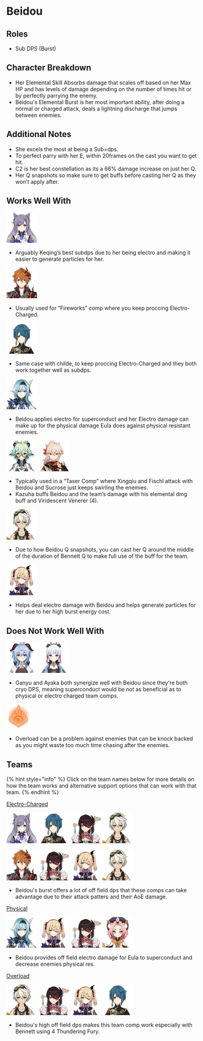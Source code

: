 # Beidou

## Roles

* Sub DPS \(Burst\)

##  Character Breakdown

* Her Elemental Skill Absorbs damage that scales off based on her Max HP and has levels of damage depending on the number of times hit or by perfectly parrying the enemy.
* Beidou's Elemental Burst is her most important ability, after doing a normal or charged attack, deals a lightning discharge that jumps between enemies. 

## Additional Notes

* She excels the most at being a Sub=dps.
* To perfect parry with her E, within 20frames on the cast you want to get hit.
* C2 is her best constellation as its a 66% damage increase on just her Q.
* Her Q snapshots so make sure to get buffs before casting her Q as they won’t apply after. 

## Works Well With

![](../../.gitbook/assets/ui_avataricon_keqing.png) 

* Arguably Keqing’s best subdps due to her being electro and making it easier to generate particles for her.

![](../../.gitbook/assets/ui_avataricon_tartaglia.png) 

* Usually used for “Fireworks” comp where you keep proccing Electro-Charged.

![](../../.gitbook/assets/ui_avataricon_xingqiu.png) 

* Same case with childe, to keep proccing Electro-Charged and they both work together well as subdps.

![](../../.gitbook/assets/ui_avataricon_eula.png)

* Beidou applies electro for superconduct and her Electro damage can make up for the physical damage Eula does against physical resistant enemies. 

![](../../.gitbook/assets/ui_avataricon_sucrose.png) ![](../../.gitbook/assets/ui_avataricon_kazuha.png) 

* Typically used in a “Taser Comp” where Xingqiu and Fischl attack with Beidou and Sucrose just keeps swirling the enemies.
* Kazuha buffs Beidou and the team’s damage with his elemental dmg buff and Viridescent Venerer \(4\).

![](../../.gitbook/assets/ui_avataricon_bennett.png) 

* Due to how Beidou Q snapshots, you can cast her Q around the middle of the duration of Bennett Q to make full use of the buff for the team.

![](../../.gitbook/assets/ui_avataricon_fischl.png) 

* Helps deal electro damage with Beidou and helps generate particles for her due to her high burst energy cost.

## Does Not Work Well With

![](../../.gitbook/assets/ui_avataricon_ganyu.png) ![](../../.gitbook/assets/ui_avataricon_ayaka.png) 

* Ganyu and Ayaka both synergize well with Beidou since they're both cryo DPS, meaning superconduct would be not as beneficial as to physical or electro charged team comps.

![](../../.gitbook/assets/element_pyro.webp) 

* Overload can be a problem against enemies that can be knock backed as you might waste too much time chasing after the enemies.

## Teams

{% hint style="info" %}
Click on the team names below for more details on how the team works and alternative support options that can work with that team.
{% endhint %}

[Electro-Charged](../../teams/electro-charged.md)

![](../../.gitbook/assets/ui_avataricon_keqing.png) ![](../../.gitbook/assets/ui_avataricon_xingqiu.png) ![](../../.gitbook/assets/ui_avataricon_beidou.png) ![](../../.gitbook/assets/ui_avataricon_bennett.png) 

![](../../.gitbook/assets/ui_avataricon_tartaglia.png) ![](../../.gitbook/assets/ui_avataricon_beidou.png) ![](../../.gitbook/assets/ui_avataricon_fischl.png) ![](../../.gitbook/assets/ui_avataricon_bennett.png) 

* Beidou's burst offers a lot of off field dps that these comps can take advantage due to their attack patters and their AoE damage.

[Physical](../../teams/physical.md)

![](../../.gitbook/assets/ui_avataricon_eula.png) ![](../../.gitbook/assets/ui_avataricon_fischl.png) ![](../../.gitbook/assets/ui_avataricon_beidou.png) ![](../../.gitbook/assets/ui_avataricon_diona.png) 

* Beidou provides off field electro damage for Eula to superconduct and decrease enemies physical res.

[Overload](../../teams/overload.md)

![](../../.gitbook/assets/ui_avataricon_bennett.png) ![](../../.gitbook/assets/ui_avataricon_beidou.png) ![](../../.gitbook/assets/ui_avataricon_fischl.png) ![](../../.gitbook/assets/ui_avataricon_xingqiu.png) 

* Beidou's high off field dps makes this team comp work especially with Bennett using 4 Thundering Fury.






